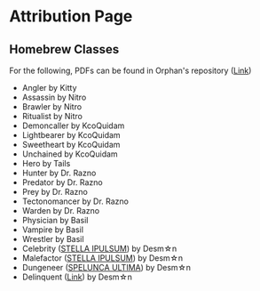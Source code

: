 # Attribution Page

## Homebrew Classes

For the following, PDFs can be found in Orphan's repository ([Link](https://drive.google.com/drive/folders/1JN7YknbMJQbLOLDk_WT640lHQ-L42qp1))

- Angler by Kitty
- Assassin by Nitro
- Brawler by Nitro
- Ritualist by Nitro
- Demoncaller by KcoQuidam
- Lightbearer by KcoQuidam
- Sweetheart by KcoQuidam
- Unchained by KcoQuidam
- Hero by Tails
- Hunter by Dr. Razno
- Predator by Dr. Razno
- Prey by Dr. Razno
- Tectonomancer by Dr. Razno
- Warden by Dr. Razno
- Physician by Basil
- Vampire by Basil
- Wrestler by Basil
- Celebrity ([STELLA IPULSUM](https://drive.google.com/file/d/1tb-2B26GB1o6N3jcI0x0rrM0tfUhYuRo/view)) by Desm☆n
- Malefactor ([STELLA IPULSUM](https://drive.google.com/file/d/1tb-2B26GB1o6N3jcI0x0rrM0tfUhYuRo/view)) by Desm☆n
- Dungeneer ([SPELUNCA ULTIMA](https://drive.google.com/file/d/1o5lvEFJCWGghY-TDeLkwlpQBwLvrPx4S/view)) by Desm☆n
- Delinquent ([Link](https://drive.google.com/file/d/1uiNEJu3meKuVWhqWCgjvDxXC0iULDp2t/view)) by Desm☆n
